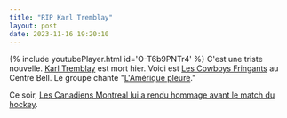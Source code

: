 ```yaml
---
title: "RIP Karl Tremblay"
layout: post
date: 2023-11-16 19:20:10
---
```

{% include youtubePlayer.html id='O-T6b9PNTr4' %}
C'est une triste nouvelle. [Karl Tremblay](https://en.wikipedia.org/wiki/Karl_Tremblay) est mort hier. Voici est [Les Cowboys Fringants](https://en.wikipedia.org/wiki/Les_Cowboys_Fringants) au Centre Bell.  Le groupe chante "[L'Amérique pleure](https://fr.wikipedia.org/wiki/L%27Am%C3%A9rique_pleure)."

Ce soir, [Les Canadiens Montreal lui a rendu hommage avant le match du hockey](https://www.nhl.com/canadiens/news/the-montreal-canadiens-pay-tribute-to-karl-tremblay).
